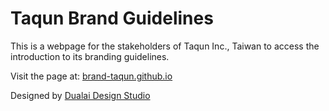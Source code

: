 # Taqun Brand Guidelines
This is a webpage for the stakeholders of Taqun Inc., Taiwan to access the introduction to its branding guidelines.

Visit the page at: [brand-taqun.github.io](https://brand-taqun.github.io/)

Designed by [Dualai Design Studio](https://dualai.com/)
